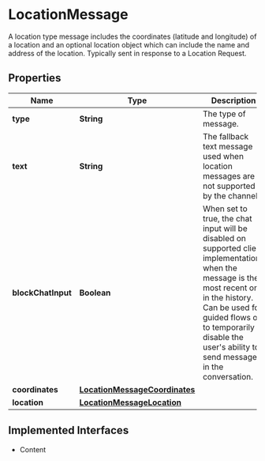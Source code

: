 

# LocationMessage

A location type message includes the coordinates (latitude and longitude) of a location and an optional location object which can include the name and address of the location. Typically sent in response to a Location Request.
## Properties

Name | Type | Description | Notes
------------ | ------------- | ------------- | -------------
**type** | **String** | The type of message. | 
**text** | **String** | The fallback text message used when location messages are not supported by the channel. |  [optional] [readonly]
**blockChatInput** | **Boolean** | When set to true, the chat input will be disabled on supported client implementations when the message is the most recent one in the history. Can be used for guided flows or to temporarily disable the user&#39;s ability to send messages in the conversation. |  [optional]
**coordinates** | [**LocationMessageCoordinates**](LocationMessageCoordinates.md) |  | 
**location** | [**LocationMessageLocation**](LocationMessageLocation.md) |  |  [optional]


## Implemented Interfaces

* Content


